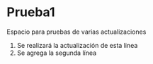 # Prueba1
Espacio para pruebas de varias actualizaciones
1) Se realizará la actualización de esta linea
2) Se agrega la segunda línea
